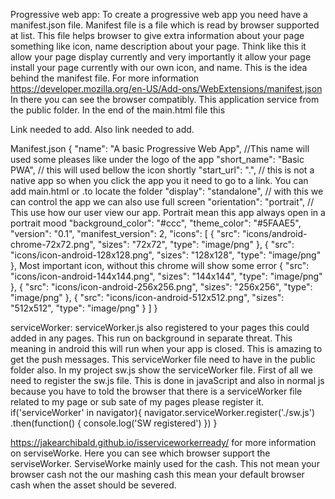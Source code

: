 Progressive web app: To create a progressive web app you need have a manifest.json file.  Manifest file is a file which is read by browser supported at list. This file helps browser to give extra information about your page something like icon, name description about your page. Think like this it allow your page display currently and very importantly it allow your page install your page currently with our own icon, and name. This is the idea behind the manifest file.
For more information https://developer.mozilla.org/en-US/Add-ons/WebExtensions/manifest.json 
In there you can see the browser compatibly. This application service from the public folder. In the end of the main.html file this 
<link rel="manifest" href="./manifest.json">
Link needed to add. Also  <meta charset="utf-8"> link needed to add.

Manifest.json
{
  "name": "A basic Progressive Web App",   //This name will used some pleases like under the logo of the app
  "short_name": "Basic PWA",   // this will used bellow the icon shortly 
  "start_url": ".",   // this is not a native app so when you click the app you it need to go to a link. You can add main.html or .to locate the folder 
  "display": "standalone", // with this we can control the app we can also use  full screen
  "orientation": "portrait", // This use how our user view our app. Portrait mean this app always open in a portrait mood 
  "background_color": "#ccc",
  "theme_color": "#5FAAE5",
  "version": "0.1",
  "manifest_version": 2,
  "icons": [
    {
      "src": "icons/android-chrome-72x72.png",
      "sizes": "72x72",
      "type": "image/png"
    },
    {
      "src": "icons/icon-android-128x128.png",
      "sizes": "128x128",
      "type": "image/png"
    },
Most important icon, without this chrome will show some error
    {
      "src": "icons/icon-android-144x144.png",
      "sizes": "144x144",
      "type": "image/png"
    },
    {
      "src": "icons/icon-android-256x256.png",
      "sizes": "256x256",
      "type": "image/png"
    },
    {
      "src": "icons/icon-android-512x512.png",
      "sizes": "512x512",
      "type": "image/png"
    }
  ]
}


serviceWorker: 
serviceWorker.js also registered  to your pages this could added in any pages. This run on background in separate threat. This meaning in android this will run when your app is closed. This is amazing to get the push messages. 
This serviceWorker file need to have in the public folder also. In my project sw.js show the serviceWorker file.
First of all we need to register the sw.js file. This is done in javaScript and also in normal js because you have to told the browser that there is a serviceWorker file related to my page or sub sate of my pages please register it.
if('serviceWorker' in navigator){
  navigator.serviceWorker.register('./sw.js')
  .then(function() {
    console.log('SW registered')
  })
}


https://jakearchibald.github.io/isserviceworkerready/ for more information on serviseWorke. Here you can see which browser support the serviseWorker.
ServiseWorke mainly used for the cash. This not mean your browser cash not the our mashing cash this mean your default browser cash when the asset should be severed.   
